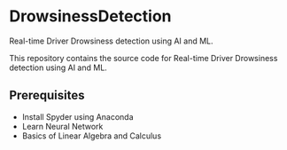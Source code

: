 # DrowsinessDetection

Real-time Driver Drowsiness detection using AI and ML.

This repository contains the source code for Real-time Driver Drowsiness detection using AI and ML.

## Prerequisites

* Install Spyder using Anaconda
* Learn Neural Network
* Basics of Linear Algebra and Calculus
